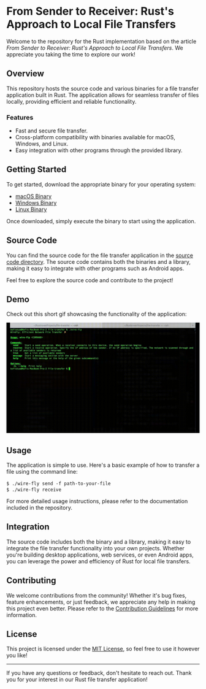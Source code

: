 # From Sender to Receiver: Rust's Approach to Local File Transfers

Welcome to the repository for the Rust implementation based on the article *From Sender to Receiver: Rust's Approach to Local File Transfers*. We appreciate you taking the time to explore our work!

## Overview

This repository hosts the source code and various binaries for a file transfer application built in Rust. The application allows for seamless transfer of files locally, providing efficient and reliable functionality.

### Features

- Fast and secure file transfer.
- Cross-platform compatibility with binaries available for macOS, Windows, and Linux.
- Easy integration with other programs through the provided library.

## Getting Started

To get started, download the appropriate binary for your operating system:

- [macOS Binary](https://buymeacoffee.com/otuokofi/e/249247)
- [Windows Binary](https://buymeacoffee.com/otuokofi/e/249262)
- [Linux Binary](https://buymeacoffee.com/otuokofi/e/249264)

Once downloaded, simply execute the binary to start using the application.

## Source Code

You can find the source code for the file transfer application in the [source code directory](https://buymeacoffee.com/otuokofi/e/249272). The source code contains both the binaries and a library, making it easy to integrate with other programs such as Android apps.

Feel free to explore the source code and contribute to the project!

## Demo

Check out this short gif showcasing the functionality of the application:

![File Transfer Demo](demo-gif.gif)

## Usage

The application is simple to use. Here's a basic example of how to transfer a file using the command line:

```
$ ./wire-fly send -f path-to-your-file
$ ./wire-fly receive
```

For more detailed usage instructions, please refer to the documentation included in the repository.

## Integration

The source code includes both the binary and a library, making it easy to integrate the file transfer functionality into your own projects. Whether you're building desktop applications, web services, or even Android apps, you can leverage the power and efficiency of Rust for local file transfers.

## Contributing

We welcome contributions from the community! Whether it's bug fixes, feature enhancements, or just feedback, we appreciate any help in making this project even better. Please refer to the [Contribution Guidelines](CONTRIBUTING.md) for more information.

## License

This project is licensed under the [MIT License](LICENSE), so feel free to use it however you like!

---

If you have any questions or feedback, don't hesitate to reach out. Thank you for your interest in our Rust file transfer application!
